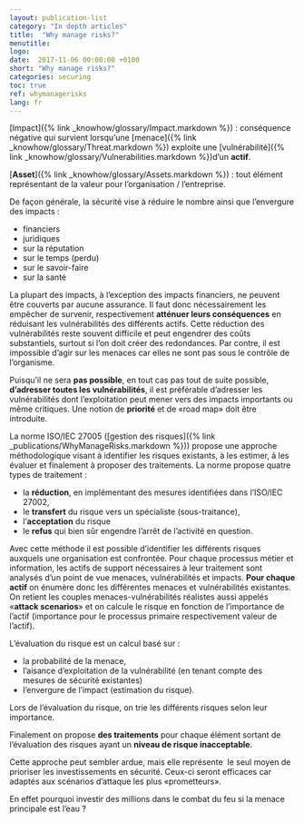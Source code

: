 ```yaml
---
layout: publication-list
category: "In depth articles"
title:  "Why manage risks?"
menutitle:
logo:
date:  2017-11-06 00:00:00 +0100
short: "Why manage risks?"
categories: securing
toc: true
ref: whymanagerisks
lang: fr
---
```

[Impact]({% link _knowhow/glossary/Impact.markdown %}) : conséquence négative qui survient lorsqu’une [menace]({% link _knowhow/glossary/Threat.markdown %}) exploite une [vulnérabilité]({% link _knowhow/glossary/Vulnerabilities.markdown %})d’un **actif**.

[**Asset**]({% link _knowhow/glossary/Assets.markdown %}) : tout élément représentant de la valeur pour l’organisation / l’entreprise.

De façon générale, la sécurité vise à réduire le nombre ainsi que l’envergure des impacts :

* financiers
* juridiques
* sur la réputation
* sur le temps (perdu)
* sur le savoir-faire
* sur la santé

La plupart des impacts, à l’exception des impacts financiers, ne peuvent être couverts par aucune assurance. Il faut donc nécessairement les empêcher de survenir, respectivement **atténuer leurs conséquences** en réduisant les vulnérabilités des différents actifs. Cette réduction des vulnérabilités reste souvent difficile et peut engendrer des coûts substantiels, surtout si l’on doit créer des redondances. Par contre, il est impossible d’agir sur les menaces car elles ne sont pas sous le contrôle de l’organisme.

Puisqu’il ne sera **pas possible**, en tout cas pas tout de suite possible, **d’adresser toutes les vulnérabilités**, il est préférable d’adresser les vulnérabilités dont l’exploitation peut mener vers des impacts importants ou même critiques. Une notion de **priorité** et de «road map» doit être introduite.

La norme ISO/IEC 27005 ([gestion des risques]({% link _publications/WhyManageRisks.markdown %})) propose une approche méthodologique visant à identifier les risques existants, à les estimer, à les évaluer et finalement à proposer des traitements. La norme propose quatre types de traitement :

* la **réduction**, en implémentant des mesures identifiées dans l’ISO/IEC 27002,
* le **transfert** du risque vers un spécialiste (sous-traitance),
* l’**acceptation** du risque
* le **refus** qui bien sûr engendre l’arrêt de l’activité en question.

Avec cette méthode il est possible d’identifier les différents risques auxquels une organisation est confrontée. Pour chaque processus métier et information, les actifs de support nécessaires à leur traitement sont analysés d’un point de vue menaces, vulnérabilités et impacts. **Pour chaque actif** on énumère donc les différentes menaces et vulnérabilités existantes. On retient les couples menaces-vulnérabilités réalistes aussi appelés «**attack scenarios**» et on calcule le risque en fonction de l’importance de l’actif (importance pour le processus primaire respectivement valeur de l’actif).

L’évaluation du risque est un calcul basé sur :

* la probabilité de la menace,
* l’aisance d’exploitation de la vulnérabilité (en tenant compte des mesures de sécurité existantes)
* l’envergure de l’impact (estimation du risque).

Lors de l’évaluation du risque, on trie les différents risques selon leur importance.

Finalement on propose **des traitements** pour chaque élément sortant de l’évaluation des risques ayant un **niveau de risque inacceptable**.

Cette approche peut sembler ardue, mais elle représente &nbsp;le seul moyen de prioriser les investissements en sécurité. Ceux-ci seront efficaces car adaptés aux scénarios d’attaque les plus «prometteurs».

En effet pourquoi investir des millions dans le combat du feu si la menace principale est l’eau ?

